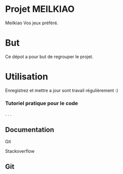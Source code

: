 # Projet MEILKIAO

Meilkiao Vos jeux préféré.

# But

Ce dépot a pour but de regrouper le projet.

# Utilisation

Enregistrez et mettre a jour sont travail régulièrement :)


### Tutoriel pratique pour le code

.
.
.

## Documentation

Git 

Stackoverflow

## Git
